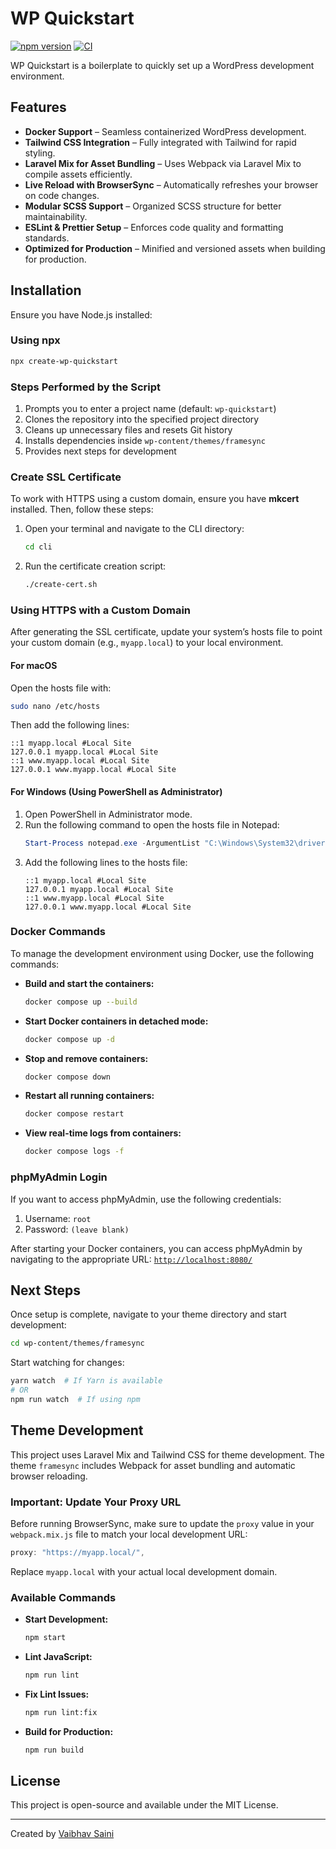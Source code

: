 # WP Quickstart

[![npm version](https://badge.fury.io/js/create-wp-quickstart.svg)](https://badge.fury.io/js/create-wp-quickstart) [![CI](https://github.com/imVSaini/wp-quickstart/actions/workflows/ci.yml/badge.svg)](https://github.com/imVSaini/wp-quickstart/actions/workflows/ci.yml)

WP Quickstart is a boilerplate to quickly set up a WordPress development environment.

## Features

- **Docker Support** – Seamless containerized WordPress development.
- **Tailwind CSS Integration** – Fully integrated with Tailwind for rapid styling.
- **Laravel Mix for Asset Bundling** – Uses Webpack via Laravel Mix to compile assets efficiently.
- **Live Reload with BrowserSync** – Automatically refreshes your browser on code changes.
- **Modular SCSS Support** – Organized SCSS structure for better maintainability.
- **ESLint & Prettier Setup** – Enforces code quality and formatting standards.
- **Optimized for Production** – Minified and versioned assets when building for production.

## Installation

Ensure you have Node.js installed:

### Using npx
```sh
npx create-wp-quickstart
```

### Steps Performed by the Script
1. Prompts you to enter a project name (default: `wp-quickstart`)
2. Clones the repository into the specified project directory
3. Cleans up unnecessary files and resets Git history
4. Installs dependencies inside `wp-content/themes/framesync`
5. Provides next steps for development

### Create SSL Certificate

To work with HTTPS using a custom domain, ensure you have **mkcert** installed. Then, follow these steps:

1. Open your terminal and navigate to the CLI directory:
   ```sh
   cd cli
   ```
2. Run the certificate creation script:
   ```sh
   ./create-cert.sh
   ```

### Using HTTPS with a Custom Domain

After generating the SSL certificate, update your system’s hosts file to point your custom domain (e.g., `myapp.local`) to your local environment.

#### For macOS
Open the hosts file with:
```sh
sudo nano /etc/hosts
```
Then add the following lines:
```
::1 myapp.local #Local Site
127.0.0.1 myapp.local #Local Site
::1 www.myapp.local #Local Site
127.0.0.1 www.myapp.local #Local Site
```

#### For Windows (Using PowerShell as Administrator)
1. Open PowerShell in Administrator mode.
2. Run the following command to open the hosts file in Notepad:
   ```powershell
   Start-Process notepad.exe -ArgumentList "C:\Windows\System32\drivers\etc\hosts" -Verb RunAs
   ```
3. Add the following lines to the hosts file:
   ```
   ::1 myapp.local #Local Site
   127.0.0.1 myapp.local #Local Site
   ::1 www.myapp.local #Local Site
   127.0.0.1 www.myapp.local #Local Site
   ```

### Docker Commands

To manage the development environment using Docker, use the following commands:

- **Build and start the containers:**
  ```sh
  docker compose up --build
  ```
- **Start Docker containers in detached mode:**
  ```sh
  docker compose up -d
  ```
- **Stop and remove containers:**
  ```sh
  docker compose down
  ```
- **Restart all running containers:**
  ```sh
  docker compose restart
  ```
- **View real-time logs from containers:**
  ```sh
  docker compose logs -f
  ```

### phpMyAdmin Login

If you want to access phpMyAdmin, use the following credentials:

1. Username: `root`
2. Password: `(leave blank)`

After starting your Docker containers, you can access phpMyAdmin by navigating to the appropriate URL: [`http://localhost:8080/`](http://localhost:8080/)

## Next Steps

Once setup is complete, navigate to your theme directory and start development:

```sh
cd wp-content/themes/framesync
```

Start watching for changes:

```sh
yarn watch  # If Yarn is available
# OR
npm run watch  # If using npm
```

## Theme Development

This project uses Laravel Mix and Tailwind CSS for theme development. The theme `framesync` includes Webpack for asset bundling and automatic browser reloading.

### Important: Update Your Proxy URL

Before running BrowserSync, make sure to update the `proxy` value in your `webpack.mix.js` file to match your local development URL:

```js
proxy: "https://myapp.local/",
```

Replace `myapp.local` with your actual local development domain.

### Available Commands

- **Start Development:**
  ```sh
  npm start
  ```
- **Lint JavaScript:**
  ```sh
  npm run lint
  ```
- **Fix Lint Issues:**
  ```sh
  npm run lint:fix
  ```
- **Build for Production:**
  ```sh
  npm run build
  ```

## License

This project is open-source and available under the MIT License.

---

Created by [Vaibhav Saini](https://github.com/imVSaini)